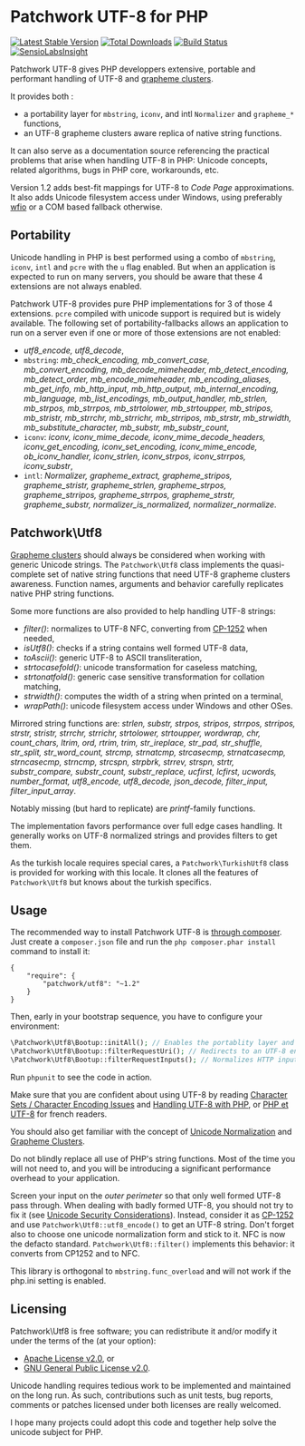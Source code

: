 Patchwork UTF-8 for PHP
=======================

[![Latest Stable Version](https://poser.pugx.org/patchwork/utf8/v/stable.png)](https://packagist.org/packages/patchwork/utf8)
[![Total Downloads](https://poser.pugx.org/patchwork/utf8/downloads.png)](https://packagist.org/packages/patchwork/utf8)
[![Build Status](https://secure.travis-ci.org/tchwork/utf8.png?branch=master)](http://travis-ci.org/tchwork/utf8)
[![SensioLabsInsight](https://insight.sensiolabs.com/projects/666c8ae7-0997-4d27-883a-6089ce3cc76b/mini.png)](https://insight.sensiolabs.com/projects/666c8ae7-0997-4d27-883a-6089ce3cc76b)

Patchwork UTF-8 gives PHP developpers extensive, portable and performant
handling of UTF-8 and [grapheme clusters](http://unicode.org/reports/tr29/).

It provides both :

- a portability layer for `mbstring`, `iconv`, and intl `Normalizer` and
  `grapheme_*` functions,
- an UTF-8 grapheme clusters aware replica of native string functions.

It can also serve as a documentation source referencing the practical problems
that arise when handling UTF-8 in PHP: Unicode concepts, related algorithms,
bugs in PHP core, workarounds, etc.

Version 1.2 adds best-fit mappings for UTF-8 to *Code Page* approximations.
It also adds Unicode filesystem access under Windows, using preferably
[wfio](https://github.com/kenjiuno/php-wfio) or a COM based fallback otherwise.

Portability
-----------

Unicode handling in PHP is best performed using a combo of `mbstring`, `iconv`,
`intl` and `pcre` with the `u` flag enabled. But when an application is expected
to run on many servers, you should be aware that these 4 extensions are not
always enabled.

Patchwork UTF-8 provides pure PHP implementations for 3 of those 4 extensions.
`pcre` compiled with unicode support is required but is widely available.
The following set of portability-fallbacks allows an application to run on a
server even if one or more of those extensions are not enabled:

- *utf8_encode, utf8_decode*,
- `mbstring`: *mb_check_encoding, mb_convert_case, mb_convert_encoding,
  mb_decode_mimeheader, mb_detect_encoding, mb_detect_order,
  mb_encode_mimeheader, mb_encoding_aliases, mb_get_info, mb_http_input,
  mb_http_output, mb_internal_encoding, mb_language, mb_list_encodings,
  mb_output_handler, mb_strlen, mb_strpos, mb_strrpos, mb_strtolower,
  mb_strtoupper, mb_stripos, mb_stristr, mb_strrchr, mb_strrichr, mb_strripos,
  mb_strstr, mb_strwidth, mb_substitute_character, mb_substr, mb_substr_count*,
- `iconv`: *iconv, iconv_mime_decode, iconv_mime_decode_headers,
  iconv_get_encoding, iconv_set_encoding, iconv_mime_encode, ob_iconv_handler,
  iconv_strlen, iconv_strpos, iconv_strrpos, iconv_substr*,
- `intl`: *Normalizer, grapheme_extract, grapheme_stripos, grapheme_stristr,
  grapheme_strlen, grapheme_strpos, grapheme_strripos, grapheme_strrpos,
  grapheme_strstr, grapheme_substr, normalizer_is_normalized,
  normalizer_normalize*.

Patchwork\Utf8
--------------

[Grapheme clusters](http://unicode.org/reports/tr29/) should always be
considered when working with generic Unicode strings. The `Patchwork\Utf8`
class implements the quasi-complete set of native string functions that need
UTF-8 grapheme clusters awareness. Function names, arguments and behavior
carefully replicates native PHP string functions.

Some more functions are also provided to help handling UTF-8 strings:

- *filter()*: normalizes to UTF-8 NFC, converting from [CP-1252](http://wikipedia.org/wiki/CP-1252) when needed,
- *isUtf8()*: checks if a string contains well formed UTF-8 data,
- *toAscii()*: generic UTF-8 to ASCII transliteration,
- *strtocasefold()*: unicode transformation for caseless matching,
- *strtonatfold()*: generic case sensitive transformation for collation matching,
- *strwidth()*: computes the width of a string when printed on a terminal,
- *wrapPath()*: unicode filesystem access under Windows and other OSes.

Mirrored string functions are:
*strlen, substr, strpos, stripos, strrpos, strripos, strstr, stristr, strrchr,
strrichr, strtolower, strtoupper, wordwrap, chr, count_chars, ltrim, ord, rtrim,
trim, str_ireplace, str_pad, str_shuffle, str_split, str_word_count, strcmp,
strnatcmp, strcasecmp, strnatcasecmp, strncasecmp, strncmp, strcspn, strpbrk,
strrev, strspn, strtr, substr_compare, substr_count, substr_replace, ucfirst,
lcfirst, ucwords, number_format, utf8_encode, utf8_decode, json_decode,
filter_input, filter_input_array*.

Notably missing (but hard to replicate) are *printf*-family functions.

The implementation favors performance over full edge cases handling.
It generally works on UTF-8 normalized strings and provides filters to get them.

As the turkish locale requires special cares, a `Patchwork\TurkishUtf8` class
is provided for working with this locale. It clones all the features of
`Patchwork\Utf8` but knows about the turkish specifics.

Usage
-----

The recommended way to install Patchwork UTF-8 is [through
composer](http://getcomposer.org). Just create a `composer.json` file and run
the `php composer.phar install` command to install it:

    {
        "require": {
            "patchwork/utf8": "~1.2"
        }
    }

Then, early in your bootstrap sequence, you have to configure your environment:

```php
\Patchwork\Utf8\Bootup::initAll(); // Enables the portablity layer and configures PHP for UTF-8
\Patchwork\Utf8\Bootup::filterRequestUri(); // Redirects to an UTF-8 encoded URL if it's not already the case
\Patchwork\Utf8\Bootup::filterRequestInputs(); // Normalizes HTTP inputs to UTF-8 NFC
```

Run `phpunit` to see the code in action.

Make sure that you are confident about using UTF-8 by reading
[Character Sets / Character Encoding Issues](http://www.phpwact.org/php/i18n/charsets)
and [Handling UTF-8 with PHP](http://www.phpwact.org/php/i18n/utf-8),
or [PHP et UTF-8](http://julp.lescigales.org/articles/3-php-et-utf-8.html) for french readers.

You should also get familiar with the concept of
[Unicode Normalization](http://en.wikipedia.org/wiki/Unicode_equivalence) and
[Grapheme Clusters](http://unicode.org/reports/tr29/).

Do not blindly replace all use of PHP's string functions. Most of the time you
will not need to, and you will be introducing a significant performance overhead
to your application.

Screen your input on the *outer perimeter* so that only well formed UTF-8 pass
through. When dealing with badly formed UTF-8, you should not try to fix it
(see [Unicode Security Considerations](http://www.unicode.org/reports/tr36/#Deletion_of_Noncharacters)).
Instead, consider it as [CP-1252](http://wikipedia.org/wiki/CP-1252) and use
`Patchwork\Utf8::utf8_encode()` to get an UTF-8 string. Don't forget also to
choose one unicode normalization form and stick to it. NFC is now the defacto
standard. `Patchwork\Utf8::filter()` implements this behavior: it converts from
CP1252 and to NFC.

This library is orthogonal to `mbstring.func_overload` and will not work if the
php.ini setting is enabled.

Licensing
---------

Patchwork\Utf8 is free software; you can redistribute it and/or modify it under
the terms of the (at your option):
- [Apache License v2.0](http://apache.org/licenses/LICENSE-2.0.txt), or
- [GNU General Public License v2.0](http://gnu.org/licenses/gpl-2.0.txt).

Unicode handling requires tedious work to be implemented and maintained on the
long run. As such, contributions such as unit tests, bug reports, comments or
patches licensed under both licenses are really welcomed.

I hope many projects could adopt this code and together help solve the unicode
subject for PHP.
